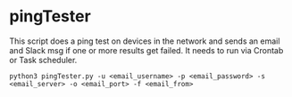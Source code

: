 # pingTester
This script does a ping test on devices in the network and sends an email and Slack msg if one or more results get failed. It needs to run via Crontab or Task scheduler.

``python3 pingTester.py -u <email_username> -p <email_password> -s <email_server> -o <email_port> -f <email_from>``
